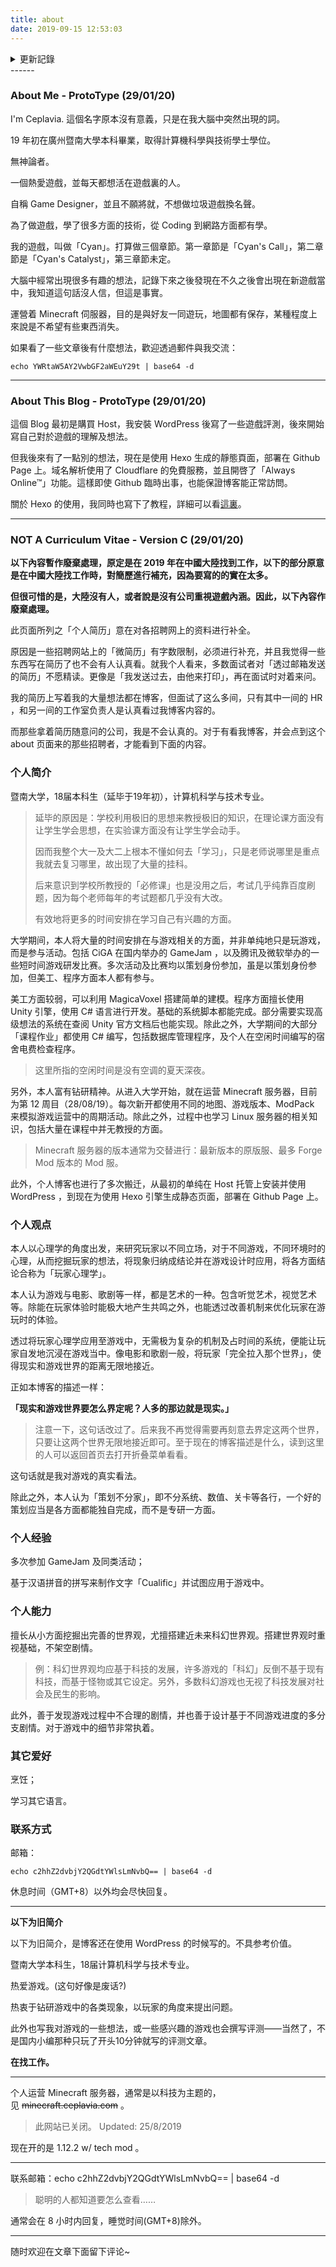 ```yaml
---
title: about
date: 2019-09-15 12:53:03
---
```


<details>
    <summary>更新記錄</summary>
    <pre>
    27/01/20 - 在 CV 前面添加了 About Me；CV 的標題修改。
    01/09/19 - 此页面基本完成。
    28/08/19 - 此页面正在编辑。
    25/08/19 - 此页面正在测试。
    12/08/19 - 此页面从 WordPress 迁移过来后开始进行修改。
    </pre>
</details>
------

### About Me - ProtoType (29/01/20)

I'm Ceplavia. 這個名字原本沒有意義，只是在我大腦中突然出現的詞。

19 年初在廣州暨南大學本科畢業，取得計算機科學與技術學士學位。

無神論者。

一個熱愛遊戲，並每天都想活在遊戲裏的人。

自稱 Game Designer，並且不願將就，不想做垃圾遊戲換名聲。

為了做遊戲，學了很多方面的技術，從 Coding 到網路方面都有學。

我的遊戲，叫做「Cyan」。打算做三個章節。第一章節是「Cyan's Call」，第二章節是「Cyan's Catalyst」，第三章節未定。

大腦中經常出現很多有趣的想法，記錄下來之後發現在不久之後會出現在新遊戲當中，我知道這句話沒人信，但這是事實。

運營着 Minecraft 伺服器，目的是與好友一同遊玩，地圖都有保存，某種程度上來說是不希望有些東西消失。

如果看了一些文章後有什麼想法，歡迎透過郵件與我交流：

```
echo YWRtaW5AY2VwbGF2aWEuY29t | base64 -d
```

---

### About This Blog - ProtoType (29/01/20)

這個 Blog 最初是購買 Host，我安裝 WordPress 後寫了一些遊戲評測，後來開始寫自己對於遊戲的理解及想法。

但我後來有了一點別的想法，現在是使用 Hexo 生成的靜態頁面，部署在 Github Page 上。域名解析使用了 Cloudflare 的免費服務，並且開啓了「Always Online™」功能。這樣即使 Github 臨時出事，也能保證博客能正常訪問。

關於 Hexo 的使用，我同時也寫下了教程，詳細可以看[這裏](https://github.com/Ceplavia/ceplavia.github.io)。

---

### NOT A Curriculum Vitae - Version C (29/01/20)

**以下內容暫作廢棄處理，原定是在 2019 年在中國大陸找到工作，以下的部分原意是在中國大陸找工作時，對簡歷進行補充，因為要寫的的實在太多。**

**但很可惜的是，大陸沒有人，或者說是沒有公司重視遊戲內涵。因此，以下內容作廢棄處理。**



此页面所列之「个人简历」意在对各招聘网上的资料进行补全。

原因是一些招聘网站上的「微简历」有字数限制，必须进行补充，并且我觉得一些东西写在简历了也不会有人认真看。就我个人看来，多数面试者对「透过邮箱发送的简历」不愿精读。更像是「我发送过去，由他来打印」，再在面试时对着来问。

我的简历上写着我的大量想法都在博客，但面试了这么多间，只有其中一间的 HR ，和另一间的工作室负责人是认真看过我博客内容的。

而那些拿着简历随意问的公司，我是不会认真的。对于有看我博客，并会点到这个 about 页面来的那些招聘者，才能看到下面的内容。

### 个人简介

暨南大学，18届本科生（延毕于19年初），计算机科学与技术专业。

> 延毕的原因是：学校利用极旧的思想来教授极旧的知识，在理论课方面没有让学生学会思想，在实验课方面没有让学生学会动手。
>
> 因而我整个大一及大二上根本不懂如何去「学习」，只是老师说哪里是重点我就去复习哪里，故出现了大量的挂科。
>
> 后来意识到学校所教授的「必修课」也是没用之后，考试几乎纯靠百度刷题，因为每个老师每年的考试题都几乎没有大改。
>
> 有效地将更多的时间安排在学习自己有兴趣的方面。

大学期间，本人将大量的时间安排在与游戏相关的方面，并非单纯地只是玩游戏，而是参与活动。包括 CiGA 在国内举办的 GameJam ，以及腾讯及微软举办的一些短时间游戏研发比赛。多次活动及比赛均以策划身份参加，虽是以策划身份参加，但美工、程序方面本人都有参与。

美工方面较弱，可以利用 MagicaVoxel 搭建简单的建模。程序方面擅长使用 Unity 引擎，使用 C# 语言进行开发。基础的系统脚本都能完成。部分需要实现高级想法的系统在查阅 Unity 官方文档后也能实现。除此之外，大学期间的大部分「课程作业」都使用 C# 编写，包括数据库管理程序，及个人在空闲时间编写的宿舍电费检查程序。

> 这里所指的空闲时间是没有空调的夏天深夜。

另外，本人富有钻研精神。从进入大学开始，就在运营 Minecraft 服务器，目前为第 12 周目（28/08/19）。每次新开都使用不同的地图、游戏版本、ModPack 来模拟游戏运营中的周期活动。除此之外，过程中也学习 Linux 服务器的相关知识，包括大量在课程中并无教授的方面。

> Minecraft 服务器的版本通常为交替进行：最新版本的原版服、最多 Forge Mod 版本的 Mod 服。

此外，个人博客也进行了多次搬迁，从最初的单纯在 Host 托管上安装并使用 WordPress ，到现在为使用 Hexo 引擎生成静态页面，部署在 Github Page 上。

### 个人观点

本人以心理学的角度出发，来研究玩家以不同立场，对于不同游戏，不同环境时的心理，从而挖掘玩家的想法，将现象归纳成结论并在游戏设计时应用，将各方面结论合称为「玩家心理学」。

本人认为游戏与电影、歌剧等一样，都是艺术的一种。包含听觉艺术，视觉艺术等。除能在玩家体验时能极大地产生共鸣之外，也能透过改善机制来优化玩家在游玩时的体验。

透过将玩家心理学应用至游戏中，无需极为复杂的机制及占时间的系统，便能让玩家自发地沉浸在游戏当中。像电影和歌剧一般，将玩家「完全拉入那个世界」，使得现实和游戏世界的距离无限地接近。

正如本博客的描述一样：

**「现实和游戏世界要怎么界定呢？人多的那边就是现实。」**

> 注意一下，这句话改过了。后来我不再觉得需要再刻意去界定这两个世界，只要让这两个世界无限地接近即可。至于现在的博客描述是什么，读到这里的人可以返回首页去打开折叠菜单看看。

这句话就是我对游戏的真实看法。

除此之外，本人认为「策划不分家」，即不分系统、数值、关卡等各行，一个好的策划应当是各方面都能独自完成，而不是专研一方面。

### 个人经验

多次参加 GameJam 及同类活动；

基于汉语拼音的拼写来制作文字「Cualific」并试图应用于游戏中。

### 个人能力

擅长从小方面挖掘出完善的世界观，尤擅搭建近未来科幻世界观。搭建世界观时重视基础，不架空剧情。

> 例：科幻世界观均应基于科技的发展，许多游戏的「科幻」反倒不基于现有科技，而基于怪物或其它设定。另外，多数科幻游戏也无视了科技发展对社会及民生的影响。

此外，善于发现游戏过程中不合理的剧情，并也善于设计基于不同游戏进度的多分支剧情。对于游戏中的细节非常执着。

### 其它爱好

烹饪；

学习其它语言。

### 联系方式

邮箱：

```
echo c2hhZ2dvbjY2QGdtYWlsLmNvbQ== | base64 -d 
```

休息时间（GMT+8）以外均会尽快回复。

------

**以下为旧简介**

以下为旧简介，是博客还在使用 WordPress 的时候写的。不具参考价值。

暨南大学本科生，18届计算机科学与技术专业。

热爱游戏。(这句好像是废话?) 

热衷于钻研游戏中的各类现象，以玩家的角度来提出问题。 

此外也写我对游戏的一些想法，或一些感兴趣的游戏也会撰写评测——当然了，不是国内小编那种只玩了开头10分钟就写的评测文章。

**在找工作。**

------

个人运营 Minecraft 服务器，通常是以科技为主题的，见 ~~minecraft.ceplavia.com~~ 。

> 此网站已关闭。 Updated: 25/8/2019

现在开的是 1.12.2 w/ tech mod 。

------

联系邮箱：echo c2hhZ2dvbjY2QGdtYWlsLmNvbQ== | base64 -d 

> 聪明的人都知道要怎么查看……

通常会在 8 小时内回复，睡觉时间(GMT+8)除外。

------

随时欢迎在文章下面留下评论~